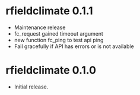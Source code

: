 # rfieldclimate 0.1.1

* Maintenance release
* fc_request gained timeout argument
* new function fc_ping to test api ping
* Fail gracefully if API has errors or is not available

# rfieldclimate 0.1.0

* Initial release.
